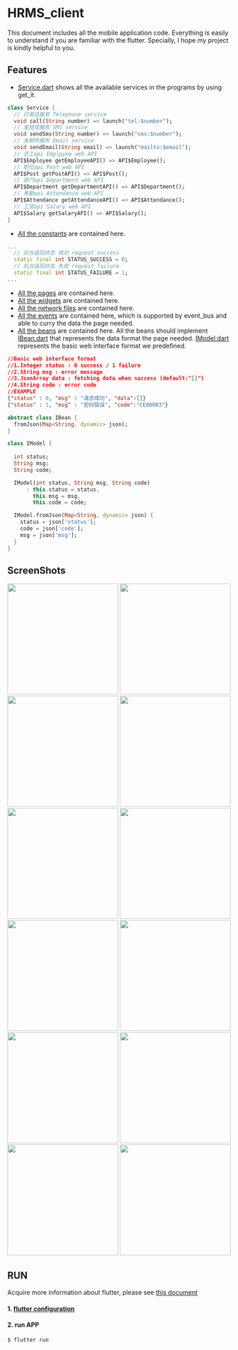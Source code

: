 # HRMS_client

This document includes all the mobile application code. Everything is easily to understand if you are familiar with the flutter. Specially, I hope my project is kindly helpful to you.

## Features

* [Service.dart](lib/Service.dart) shows all the available services in the programs by using get_it.
```dart
class Service {
  // 打电话服务 Telephone service
  void call(String number) => launch("tel:$number");
  // 发短信服务 SMS service
  void sendSms(String number) => launch("sms:$number");
  // 发邮件服务 Email service
  void sendEmail(String email) => launch("mailto:$email");
  // 员工api Emplpyee web API
  API$Employee getEmployeeAPI() => API$Employee();
  // 职位api Post web API
  API$Post getPostAPI() => API$Post();
  // 部门api Department web API
  API$Department getDepartmentAPI() => API$Department();
  // 考勤api Attendance web API
  API$Attendance getAttendanceAPI() => API$Attendance();
  // 工资api Salary web API
  API$Salary getSalaryAPI() => API$Salary();
}
```
* [All the constants](./lib/Constants.dart) are contained here.
```dart
...
  // 后台返回状态 成功 request success
  static final int STATUS_SUCCESS = 0;
  // 后台返回状态 失败 request failure
  static final int STATUS_FAILURE = 1;
...
```
* [All the pages](./lib/pages) are contained here.
* [All the widgets](./lib/widgets) are contained here.
* [All the network files](./lib/api) are contained here.
* [All the events](./lib/events) are contained here, which is supported by event_bus and able to curry the data the page needed.
* [All the beans](./lib/models) are contained here. All the beans should implement [IBean.dart](.lib/models/IBean.dart) that represents the data format the page needed. [IModel.dart](./lib/models/IModel.dart) represents the basic web interface format we predefined.
```json
//Basic web interface format
//1.Integer status : 0 success / 1 failure
//2.String msg : error message
//3.JsonArray data : fetching data when success (default:"[]")
//4.String code : error code
//EXAMPLE
{"status" : 0, "msg" : "请求成功", "data":[]}
{"status" : 1, "msg" : "密码错误", "code":"CE00003"}
```
```dart
abstract class IBean {
  fromJson(Map<String, dynamic> json);
}

class IModel {
  
  int status;
  String msg;
  String code;

  IModel(int status, String msg, String code)
      : this.status = status,
        this.msg = msg,
        this.code = code;

  IModel.fromJson(Map<String, dynamic> json) {
    status = json['status'];
    code = json['code'];
    msg = json['msg'];
  }
}
```


## ScreenShots
<div>
<img src='./img/sh-1.png' width=250>
<img src='./img/sh-2.png' width=250>
<img src='./img/sh-3.png' width=250>
<img src='./img/sh-4.png' width=250>
<img src='./img/sh-5.png' width=250>
<img src='./img/sh-6.png' width=250>
<img src='./img/sh-7.png' width=250>
<img src='./img/sh-8.png' width=250>
<img src='./img/sh-9.png' width=250>
<img src='./img/sh-10.png' width=250>
<img src='./img/sh-11.png' width=250>
<img src='./img/sh-12.png' width=250>
</div>

## RUN

Acquire more information about flutter, please see [this document](https://flutter.io/)

#### 1. [flutter configuration](https://flutter.io/setup/)

#### 2. run APP

```sh
$ flutter run
```